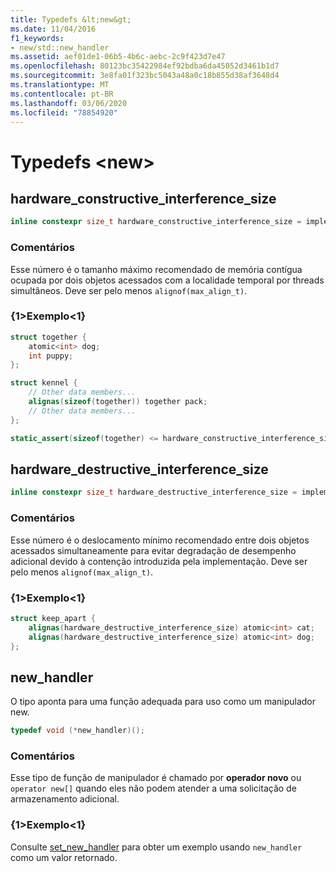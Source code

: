 ```yaml
---
title: Typedefs &lt;new&gt;
ms.date: 11/04/2016
f1_keywords:
- new/std::new_handler
ms.assetid: aef01de1-06b5-4b6c-aebc-2c9f423d7e47
ms.openlocfilehash: 80123bc35422984ef92bdba6da45052d3461b1d7
ms.sourcegitcommit: 3e8fa01f323bc5043a48a0c18b855d38af3648d4
ms.translationtype: MT
ms.contentlocale: pt-BR
ms.lasthandoff: 03/06/2020
ms.locfileid: "78854920"
---
```

# <a name="ltnewgt-typedefs"></a>Typedefs &lt;new&gt;

## <a name="hardware_constructive_interference_size"></a>hardware_constructive_interference_size

```cpp
inline constexpr size_t hardware_constructive_interference_size = implementation-defined;
```

### <a name="remarks"></a>Comentários

Esse número é o tamanho máximo recomendado de memória contígua ocupada por dois objetos acessados com a localidade temporal por threads simultâneos. Deve ser pelo menos `alignof(max_align_t)`.

### <a name="example"></a>{1&gt;Exemplo&lt;1}

```cpp
struct together { 
    atomic<int> dog;
    int puppy;
};

struct kennel {
    // Other data members...
    alignas(sizeof(together)) together pack;
    // Other data members...
};

static_assert(sizeof(together) <= hardware_constructive_interference_size);
```

## <a name="hardware_destructive_interference_size"></a>hardware_destructive_interference_size

```cpp
inline constexpr size_t hardware_destructive_interference_size = implementation-defined;
```

### <a name="remarks"></a>Comentários

Esse número é o deslocamento mínimo recomendado entre dois objetos acessados simultaneamente para evitar degradação de desempenho adicional devido à contenção introduzida pela implementação. Deve ser pelo menos `alignof(max_align_t)`.

### <a name="example"></a>{1&gt;Exemplo&lt;1}

```cpp
struct keep_apart {
    alignas(hardware_destructive_interference_size) atomic<int> cat;
    alignas(hardware_destructive_interference_size) atomic<int> dog;
};
```

## <a name="new_handler"></a>new_handler

O tipo aponta para uma função adequada para uso como um manipulador new.

```cpp
typedef void (*new_handler)();
```

### <a name="remarks"></a>Comentários

Esse tipo de função de manipulador é chamado por **operador novo** ou `operator new[]` quando eles não podem atender a uma solicitação de armazenamento adicional.

### <a name="example"></a>{1&gt;Exemplo&lt;1}

Consulte [set_new_handler](../standard-library/new-functions.md#set_new_handler) para obter um exemplo usando `new_handler` como um valor retornado.
